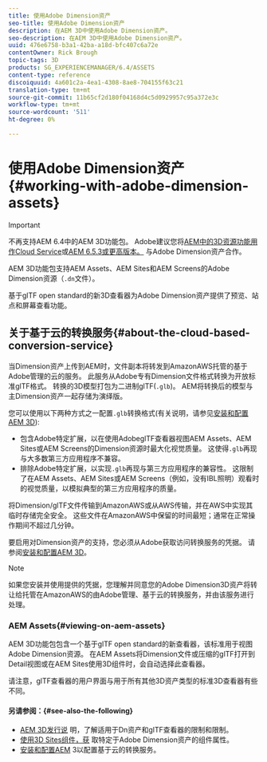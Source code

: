 ```yaml
---
title: 使用Adobe Dimension资产
seo-title: 使用Adobe Dimension资产
description: 在AEM 3D中使用Adobe Dimension资产。
seo-description: 在AEM 3D中使用Adobe Dimension资产。
uuid: 476e6758-b3a1-42ba-a18d-bfc407c6a72e
contentOwner: Rick Brough
topic-tags: 3D
products: SG_EXPERIENCEMANAGER/6.4/ASSETS
content-type: reference
discoiquuid: 4a601c2a-4ea1-4308-8ae8-704155f63c21
translation-type: tm+mt
source-git-commit: 11b65cf2d180f04168d4c5d0929957c95a372e3c
workflow-type: tm+mt
source-wordcount: '511'
ht-degree: 0%

---
```



# 使用Adobe Dimension资产{#working-with-adobe-dimension-assets}

>[!IMPORTANT]
>
>不再支持AEM 6.4中的AEM 3D功能包。 Adobe建议您将[AEM中的3D资源功能用作Cloud Service](https://docs.adobe.com/content/help/en/experience-manager-cloud-service/assets/dynamicmedia/assets-3d.html)或[AEM 6.5.3或更高版本。](https://docs.adobe.com/content/help/en/experience-manager-65/assets/dynamic/assets-3d.html) 与Adobe Dimension资产合作。

AEM 3D功能包支持AEM Assets、AEM Sites和AEM Screens的Adobe Dimension资源（`.dn`文件）。

基于glTF open standard的新3D查看器为Adobe Dimension资产提供了预览、站点和屏幕查看功能。

## 关于基于云的转换服务{#about-the-cloud-based-conversion-service}

当Dimension资产上传到AEM时，文件副本将转发到AmazonAWS托管的基于Adobe管理的云的服务。 此服务从Adobe专有Dimension文件格式转换为开放标准glTF格式。 转换的3D模型打包为二进制glTF(`.glb`)。 AEM将转换后的模型与主Dimension资产一起存储为演绎版。

您可以使用以下两种方式之一配置`.glb`转换格式(有关说明，请参见[安装和配置AEM 3D](install-config-3d.md)):

* 包含Adobe特定扩展，以在使用AdobeglTF查看器视图AEM Assets、AEM Sites或AEM Screens的Dimension资源时最大化视觉质量。 这使得`.glb`再现与大多数第三方应用程序不兼容。
* 排除Adobe特定扩展，以实现`.glb`再现与第三方应用程序的兼容性。 这限制了在AEM Assets、AEM Sites或AEM Screens（例如，没有IBL照明）观看时的视觉质量，以模拟典型的第三方应用程序的质量。

将Dimension/glTF文件传输到AmazonAWS或从AWS传输，并在AWS中实现其临时存储完全安全。 这些文件在AmazonAWS中保留的时间最短；通常在正常操作期间不超过几分钟。

要启用对Dimension资产的支持，您必须从Adobe获取访问转换服务的凭据。 请参阅[安装和配置AEM 3D](install-config-3d.md)。

>[!NOTE]
>
>如果您安装并使用提供的凭据，您理解并同意您的Adobe Dimension3D资产将转让给托管在AmazonAWS的由Adobe管理、基于云的转换服务，并由该服务进行处理。

### AEM Assets{#viewing-on-aem-assets}

AEM 3D功能包包含一个基于glTF open standard的新查看器，该标准用于视图Adobe Dimension资源。 在AEM Assets将Dimension文件或压缩的glTF打开到Detail视图或在AEM Sites使用3D组件时，会自动选择此查看器。

请注意，glTF查看器的用户界面与用于所有其他3D资产类型的标准3D查看器有些不同。

#### 另请参阅：{#see-also-the-following}

* [AEM 3D发行说](/help/release-notes/aem3d-release-notes.md) 明，了解适用于Dn资产和glTF查看器的限制和限制。
* [使用3D Sites组件，获](using-the-3d-sites-component.md) 取特定于Adobe Dimension资产的组件属性。
* [安装和配置AEM](install-config-3d.md)  3以配置基于云的转换服务。

